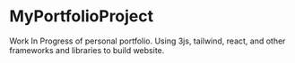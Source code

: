 # MyPortfolioProject
Work In Progress of personal portfolio.
Using 3js, tailwind, react, and other frameworks and libraries to build website.
